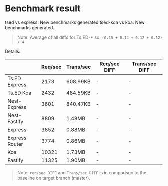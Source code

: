 # Benchmark result

tsed vs express: New benchmarks generated
tsed-koa vs koa: New benchmarks generated.

> Note: 
> Average of all diffs for Ts.ED-* so: `(0.15 + 0.14 + 0.12 + 0.12) / 4`

Details:

|                | Req/sec | Trans/sec | Req/sec DIFF | Trans/sec DIFF |
| -------------- | ------- | --------- | ------------ | -------------- |
| Ts.ED Express  | 2173    | 608.99KB  | -            | -              |
| Ts.ED Koa      | 2432    | 484.59KB  | -            | -              |
| Nest-Express   | 3601    | 840.47KB  | -            | -              |
| Nest-Fastify   | 8809    | 1.48MB    | -            | -              |
| Express        | 3852    | 0.88MB    | -            | -              |
| Express Router | 3774    | 0.86MB    | -            | -              |
| Koa            | 10321   | 1.73MB    | -            | -              |
| Fastify        | 11325   | 1.90MB    | -            | -              |

> Note:
> `req/sec DIFF` and `Trans/sec DIFF` is in comparison to the baseline on target branch (master).